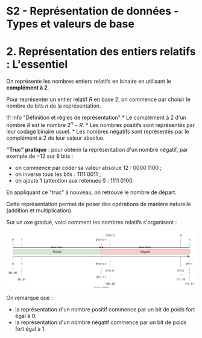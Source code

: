 # S2 - Représentation de données - Types et valeurs de base

# 2. Représentation des entiers relatifs : L'essentiel

On représente les nombres entiers relatifs en binaire en utilisant le **complément à 2**.

Pour représenter un entier relatif $R$ en base 2, on commence par choisir le nombre de bits $n$ de la représentation.

!!! info "Définition et règles de représentation"
    * Le complément à $2$ d'un nombre $R$ est le nombre $2^n-R$.
    * Les nombres positifs sont représentés par leur codage binaire usuel.
    * Les nombres négatifs sont représentés par le complément à $2$ de leur valeur absolue.

**"Truc" pratique** : pour obtenir la représentation d'un nombre négatif, par exemple de $-12$ sur 8 bits :

* on commence par coder sa valeur absolue 12 : $0000\;1100$ ;
* on inverse tous les bits : $1111\;0011$ ;
* on ajoute 1 (attention aux retenues !) : $1111\;0100$.

En appliquant ce "truc" à nouveau, on retrouve le nombre de départ.

Cette représentation permet de poser des opérations de manière naturelle (addition et multiplication).

Sur un axe gradué, voici comment les nombres relatifs s'organisent : 

![image100](../../../assets/images/complt_a_2.svg)

On remarque que : 

* la représentation d'un nombre positif commence par un bit de poids fort égal à 0.
* la représentation d'un nombre négatif commence par un bit de poids fort égal à 1.
